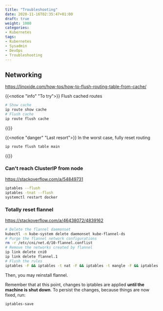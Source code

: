 ```yaml
---
title: "Troubleshooting"
date: 2020-11-16T02:35:47+01:00
draft: true
weight: 1000
categories:
- Kubernetes
tags:
- Kubernetes
- Sysadmin
- DevOps
- Troubleshooting
---
```


## Networking

https://linoxide.com/how-tos/how-to-flush-routing-table-from-cache/

{{<notice "info" "To try">}}
Flush cached routes

```sh
# Show cache
ip route show cache
# Flush cache
ip route flush cache
```
{{</notice>}}

{{<notice "danger" "Last resort">}}
In the worst case, fully reset routing

```sh
ip route flush table main
```
{{</notice>}}

### Can't reach ClusterIP from node 

https://stackoverflow.com/a/54849731

```sh
iptables --flush
iptables -tnat --flush
systemctl restart docker
```

### Totally reset flannel

https://stackoverflow.com/a/46438072/4839162

```sh
# Delete the flannel daemonset
kubectl -n kube-system delete daemonset kube-flannel-ds
# Purge the flannel network configurations
rm -r /etc/cni/net.d/10-flannel.conflist
# Remove the networks created by flannel
ip link delete cni0
ip link delete flannel.1
# Flush the rules
iptables -F && iptables -t nat -F && iptables -t mangle -F && iptables -X
```

Then, you may reinstall flannel.

Remember that at this point, changes to iptables are applied **until the machine is shut down**. To persist the changes, because things are now fixed, run:

```sh
iptables-save
```

